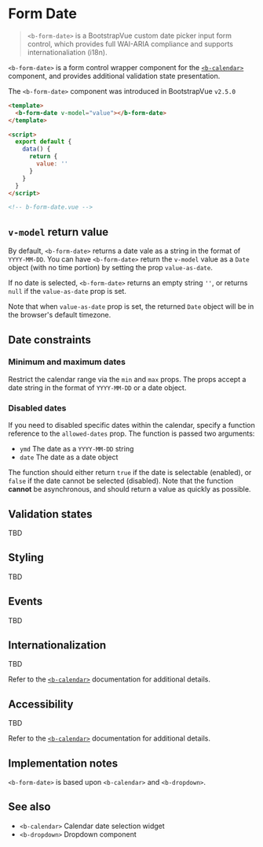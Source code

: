 # Form Date

> `<b-form-date>` is a BootstrapVue custom date picker input form control, which provides full
> WAI-ARIA compliance and supports internationaliation (i18n).

`<b-form-date>` is a form control wrapper component for the [`<b-calendar>`](/docs/components/calendar)
component, and provides additional validation state presentation.

The `<b-form-date>` component was introduced in BootstrapVue `v2.5.0`

```html
<template>
  <b-form-date v-model="value"></b-form-date>
</template>

<script>
  export default {
    data() {
      return {
        value: ''
      }
    }
  }
</script>

<!-- b-form-date.vue -->
```

## `v-model` return value

By default, `<b-form-date>` returns a date vale as a string in the format of `YYYY-MM-DD`. You can
have `<b-form-date>` return the `v-model` value as a `Date` object (with no time portion) by setting
the prop `value-as-date`.

If no date is selected, `<b-form-date>` returns an empty string `''`, or returns `null` if the
`value-as-date` prop is set.

Note that when `value-as-date` prop is set, the returned `Date` object will be in the browser's
default timezone.

## Date constraints

### Minimum and maximum dates

Restrict the calendar range via the `min` and `max` props.  The props accept a date string in the
format of `YYYY-MM-DD` or a date object.

### Disabled dates

If you need to disabled specific dates within the calendar, specify a function reference to the
`allowed-dates` prop.  The function is passed two arguments:

- `ymd` The date as a `YYYY-MM-DD` string
- `date` The date as a date object

The function should either return `true` if the date is selectable (enabled), or `false` if the date
cannot be selected (disabled). Note that the function **cannot** be asynchronous, and should return a
value as quickly as possible.

## Validation states

TBD

## Styling

TBD

## Events

TBD

## Internationalization

TBD

Refer to the [`<b-calendar>`](/docs/components/calendar#internationalization) documentation for
additional details.

## Accessibility

TBD

Refer to the [`<b-calendar>`](/docs/components/calendar#accessibility) documentation for additional
details.

## Implementation notes

`<b-form-date>` is based upon `<b-calendar>` and `<b-dropdown>`.

## See also

- `<b-calendar>` Calendar date selection widget
- `<b-dropdown>` Dropdown component
